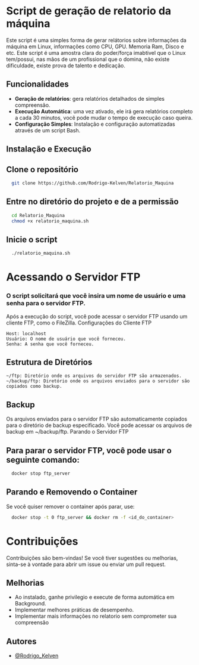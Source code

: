 # Script de geração de relatorio da máquina

Este script é uma simples forma de gerar relátorios sobre informações da máquina em Linux, informações como CPU, GPU. Memoria Ram, Disco e etc.
Este script é uma amostra clara do poder/força imabtivel que o Linux tem/possui, nas mãos de um profissional que o domina, não existe dificuldade, existe prova de talento e dedicação.

## Funcionalidades

- **Geração de relatórios**: gera relatórios detalhados de simples compreensão.
- **Execução Automática**: uma vez ativado, ele irá gera relatórios completo a cada 30 minutos, vocẽ pode mudar o tempo de execução caso queira.
- **Configuração Simples**: Instalação e configuração automatizadas através de um script Bash.

## Instalação e Execução

## Clone o repositório

```bash
  git clone https://github.com/Rodrigo-Kelven/Relatorio_Maquina
```
    
## Entre no diretório do projeto e de a permissão

```bash
  cd Relatorio_Maquina
  chmod +x relatorio_maquina.sh
```

## Inicie o script

```bash
  ./relatorio_maquina.sh
```


# Acessando o Servidor FTP

### O script solicitará que você insira um nome de usuário e uma senha para o servidor FTP.

Após a execução do script, você pode acessar o servidor FTP usando um cliente FTP, como o FileZilla.
Configurações do Cliente FTP

    Host: localhost
    Usuário: O nome de usuário que você forneceu.
    Senha: A senha que você forneceu.

## Estrutura de Diretórios

    ~/ftp: Diretório onde os arquivos do servidor FTP são armazenados.
    ~/backup/ftp: Diretório onde os arquivos enviados para o servidor são copiados como backup.

## Backup

Os arquivos enviados para o servidor FTP são automaticamente copiados para o diretório de backup especificado. Você pode acessar os arquivos de backup em ~/backup/ftp.
Parando o Servidor FTP

## Para parar o servidor FTP, você pode usar o seguinte comando:
```bash
  docker stop ftp_server
```

## Parando e Removendo o Container

Se você quiser remover o container após parar, use:
```bash
  docker stop -t 0 ftp_server && docker rm -f <id_do_container>
```

# Contribuições

Contribuições são bem-vindas! Se você tiver sugestões ou melhorias, sinta-se à vontade para abrir um issue ou enviar um pull request.

## Melhorias

- Ao instalado, ganhe privilegio e execute de forma automática em Background.
- Implementar melhores práticas de desempenho. 
- Implementar mais informações no relatorio sem comprometer sua compreensão


## Autores

- [@Rodrigo_Kelven](https://github.com/Rodrigo-Kelven)
